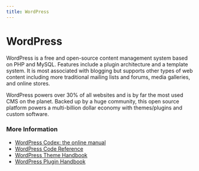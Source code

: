 ```yaml
---
title: WordPress
---
```


# WordPress

WordPress is a free and open-source content management system based on PHP and MySQL. Features include a plugin architecture and a template system. It is most associated with blogging but supports other types of web content including more traditional mailing lists and forums, media galleries, and online stores.

WordPress powers over 30% of all websites and is by far the most used CMS on the planet. Backed up by a huge community, this open source platform powers a multi-billion dollar economy with themes/plugins and custom software.



### More Information

- [WordPress Codex: the online manual](https://codex.wordpress.org/)
- [WordPress Code Reference](https://developer.wordpress.org/reference/)
- [WordPress Theme Handbook](https://developer.wordpress.org/themes/)
- [WordPress Plugin Handbook](https://developer.wordpress.org/plugins/)
